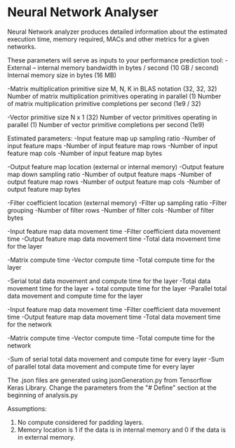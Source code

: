 # Neural Network Analyser

Neural Network analyzer produces detailed information about the estimated execution time, memory required, MACs and other metrics for a given networks. 

These parameters will serve as inputs to your performance prediction tool:
-External – internal memory bandwidth in bytes / second (10 GB / second) Internal memory size in bytes (16 MB) 

-Matrix multiplication primitive size M, N, K in BLAS notation (32, 32, 32) Number of matrix multiplication primitives operating in     parallel (1) Number of matrix multiplication primitive completions per second (1e9 / 32) 

-Vector primitive size N x 1 (32) Number of vector primitives operating in parallel (1) Number of vector primitive completions per        second (1e9) 


Estimated parameters:
-Input feature map up sampling ratio 
-Number of input feature maps 
-Number of input feature map rows 
-Number of input feature map cols 
-Number of input feature map bytes 

-Output feature map location (external or internal memory) 
-Output feature map down sampling ratio 
-Number of output feature maps 
-Number of output feature map rows 
-Number of output feature map cols 
-Number of output feature map bytes 

-Filter coefficient location (external memory) 
-Filter up sampling ratio 
-Filter grouping 
-Number of filter rows 
-Number of filter cols 
-Number of filter bytes 

-Input feature map data movement time 
-Filter coefficient data movement time 
-Output feature map data movement time 
-Total data movement time for the layer 

-Matrix compute time 
-Vector compute time 
-Total compute time for the layer 

-Serial total data movement and compute time for the layer 
-Total data movement time for the layer + total compute time for the layer 
-Parallel total data movement and compute time for the layer 

-Input feature map data movement time 
-Filter coefficient data movement time 
-Output feature map data movement time 
-Total data movement time for the network 

-Matrix compute time 
-Vector compute time 
-Total compute time for the network 

-Sum of serial total data movement and compute time for every layer 
-Sum of parallel total data movement and compute time for every layer


The .json files are generated using jsonGeneration.py from Tensorflow Keras Library.
Change the parameters from the "# Define" section at the beginning of analysis.py

Assumptions:
1. No compute considered for padding layers.
2. Memory location is 1 if the data is in internal memory and 0 if the data is in external memory.
